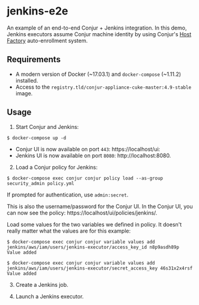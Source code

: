 # jenkins-e2e

An example of an end-to-end Conjur + Jenkins integration.
In this demo, Jenkins executors assume Conjur machine identity
by using Conjur's [Host Factory]() auto-enrollment system.

## Requirements

* A modern version of Docker (~17.03.1) and `docker-compose` (~1.11.2) installed.
* Access to the `registry.tld/conjur-appliance-cuke-master:4.9-stable` image.

## Usage

1. Start Conjur and Jenkins:

  ```sh-session
  $ docker-compose up -d
  ```

  - Conjur UI is now available on port `443`: https://localhost/ui:
  - Jenkins UI is now available on port `8080`: http://localhost:8080.

2. Load a Conjur policy for Jenkins:

  ```sh-session
  $ docker-compose exec conjur conjur policy load --as-group security_admin policy.yml
  ```

  If prompted for authentication, use `admin:secret`.

  This is also the username/password for the Conjur UI.
  In the Conjur UI, you can now see the policy: https://localhost/ui/policies/jenkins/.

  Load some values for the two variables we defined in policy.
  It doesn't really matter what the values are for this example:

  ```sh-session
  $ docker-compose exec conjur conjur variable values add jenkins/aws/iam/users/jenkins-executor/access_key_id n8p9asdh89p
  Value added

  $ docker-compose exec conjur conjur variable values add jenkins/aws/iam/users/jenkins-executor/secret_access_key 46s31x2x4rsf
  Value added
  ```

3. Create a Jenkins job.

4. Launch a Jenkins executor.
